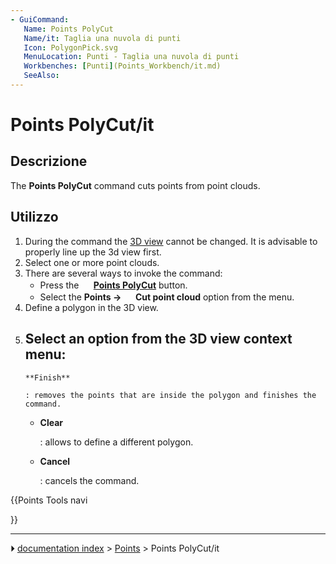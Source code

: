 ```yaml
---
- GuiCommand:
   Name: Points PolyCut
   Name/it: Taglia una nuvola di punti
   Icon: PolygonPick.svg
   MenuLocation: Punti - Taglia una nuvola di punti
   Workbenches: [Punti](Points_Workbench/it.md)
   SeeAlso: 
---
```


# Points PolyCut/it


<div class="mw-translate-fuzzy">

## Descrizione


</div>

The **Points PolyCut** command cuts points from point clouds.


<div class="mw-translate-fuzzy">

## Utilizzo


</div>

1.  During the command the [3D view](3D_view.md) cannot be changed. It is advisable to properly line up the 3d view first.
2.  Select one or more point clouds.
3.  There are several ways to invoke the command:
    -   Press the **<img src="images/Points_PolyCut.svg" width=16px> [Points PolyCut](Points_PolyCut.md)** button.
    -   Select the **Points → <img src="images/Points_PolyCut.svg" width=16px> Cut point cloud** option from the menu.
4.  Define a polygon in the 3D view.
5.  Select an option from the 3D view context menu:
    -   
        **Finish**
        
        : removes the points that are inside the polygon and finishes the command.

    -   
        **Clear**
        
        : allows to define a different polygon.

    -   
        **Cancel**
        
        : cancels the command.





{{Points Tools navi

}}



---
⏵ [documentation index](../README.md) > [Points](Points_Workbench.md) > Points PolyCut/it

